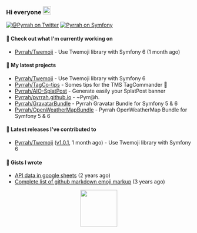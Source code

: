 ### Hi everyone <img src="https://media.giphy.com/media/hvRJCLFzcasrR4ia7z/giphy.gif" width="22">

[![@_Pyrrah_ on Twitter](https://img.shields.io/twitter/follow/_Pyrrah_?color=blue&label=%40_Pyrrah_&logo=twitter&style=social)](https://twitter.com/intent/follow?screen_name=_Pyrrah_)
[![Pyrrah on Symfony](https://shields.io/badge/connect-Pyrrah-blue?logo=symfony&style=flat-square)](https://connect.symfony.com/profile/pyrrah)

#### 👷 Check out what I'm currently working on

- [Pyrrah/Twemoji](https://github.com/Pyrrah/Twemoji) - Use Twemoji library with Symfony 6 (1 month ago)

#### 🌱 My latest projects

- [Pyrrah/Twemoji](https://github.com/Pyrrah/Twemoji) - Use Twemoji library with Symfony 6
- [Pyrrah/TagCo-tips](https://github.com/Pyrrah/TagCo-tips) - Somes tips for the TMS TagCommander 🍪
- [Pyrrah/AIO-SplatPost](https://github.com/Pyrrah/AIO-SplatPost) - Generate easily your SplatPost banner
- [Pyrrah/pyrrah.github.io](https://github.com/Pyrrah/pyrrah.github.io) - ~Pyrr@h.
- [Pyrrah/GravatarBundle](https://github.com/Pyrrah/GravatarBundle) - Pyrrah Gravatar Bundle for Symfony 5 &amp; 6
- [Pyrrah/OpenWeatherMapBundle](https://github.com/Pyrrah/OpenWeatherMapBundle) - Pyrrah OpenWeatherMap Bundle for Symfony 5 &amp; 6 

#### 🔭 Latest releases I've contributed to

- [Pyrrah/Twemoji](https://github.com/Pyrrah/Twemoji) ([v1.0.1](https://github.com/Pyrrah/Twemoji/releases/tag/v1.0.1), 1 month ago) - Use Twemoji library with Symfony 6


#### 📓 Gists I wrote

- [API data in google sheets](https://gist.github.com/16f24e03ae17772bdc3f92fe251dadab) (2 years ago)
- [Complete list of github markdown emoji markup](https://gist.github.com/901f00824ded4cd8a3948f931965e356) (3 years ago)


<p align="center">
  <img width="100" src="https://media.giphy.com/media/WFZvB7VIXBgiz3oDXE/giphy.gif">
</p>


